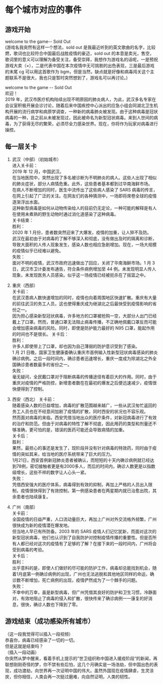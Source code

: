 # 每个城市对应的事件

## 游戏开始

welcome to the game-- Sold Out  
(游戏名我突然有这样一个想法，sold out 是我最近听到的英文歌曲的名字，比较燃，歌词也比较符合中国最后战胜疫情的豪迈，sold out 的本意是卖光，售空，歌词里的意义可以理解为备受关注，备受崇拜，我想作为游戏名的话呢，一是预祝游戏大卖（×），二是代表中国在本次疫情中无可挑剔的出色表现，三是最后游戏的末尾 cg 可以用这首歌作为 bgm，但是当然，缺点就是好像和病毒闯关这个主题联系不是很大，我也只是暂时突然想到了，游戏名可以再讨论。)

welcome to the game -- Sold Out  
欢迎！  
2019 年，武汉市医疗机构陆续出现不明原因的肺炎病人，为此，武汉多名专家在会议室积极开展会诊讨论，随着后来中国疾控中心派出的应急小组会同湖北卫生机构开展的流行病学和病原学调查，一种新的病毒肺炎被发现。由于这种病毒是冠状病毒的一种，且之前从未被发现过，因此被命名为新型冠状病毒。来到人世间的病毒，为了获得无尽的繁荣，必须尽全力感染世界。现在，你将作为玩家对病毒进行操控。

## 每一层关卡

1. 武汉（中部）（初始城市）  
   进入关卡前：  
    2019 年 12 月，中国武汉。  
    在当地医院中，突然出现了多名被诊断为不明肺炎的病人。这些人出现了相似的肺炎症状，部分人病情危重。此外，这些患者基本都到过华南海鲜市场。  
    在病人不断增加的同时，医生中流传出了这些病人感染了 SARS 病毒的传言，在网上引起了广泛的关注。在网友们的各种猜测中，一场即将席卷全球的疫情逐渐浮出水面。  
    这种新型病毒是如何从动物传染给人的目前仍无定论，一种可能的解释是有人在使用未煮熟的野生动物时通过消化道感染了这种病毒。  
   关卡结束：  
    胜利：  
    2020 年 1 月份，患者数突然迎来了大爆发，疫情的加重，让人猝不及防。  
    武汉在最初由于对病毒的了解不够深入和彻底，没有做出及时的隔离和诊断，导致大面积的人传人现象发生，感染人数也相应急剧增加。现在，一场大规模的疫情似乎已经难以避免。  
   失败：  
    面对不明的疫情，武汉市政府迅速做出了回应，关闭了华南海鲜市场。1 月 3 日，武汉市卫计委发布通告，符合条件病例增加至 44 例。未发现明显人传人现象，未发现医务人员感染。似乎这一场疫情已经被扼杀在了摇篮之中。

2. 重庆（西部）  
   关卡前：  
    在武汉患病人数快速增加的同时，疫情也向着周围地区快速扩散。重庆有大量的前往武汉的务工人员，这也使得重庆成为继湖北之后最快受到疫情影响的省份之一。  
    因为担心感染新型冠状病毒，许多地方的口罩被抢购一空，大部分人出门已经戴上了口罩。然而，普通口罩无法阻止病毒传播，不正确地佩戴口罩反而可能会增加感染病毒的风险。同时，即使是防护能力最好的 N95 口罩，能起作用的时间也不是很长。
   关卡后：  
    胜利：  
    许多人即使带上了口罩，却也因为自己薄弱的防护意识受到了感染。  
    1 月 21 日晚，国家卫生健康委确认重庆市首例输入性新型冠状病毒感染的肺炎确诊病例。之后一段时间内，确诊患者迅速增长，重庆一度成为除湖北之外全国确诊患者数最多的省份之一。  
    失败：  
   毫无疑问，全民戴口罩对于阻断病毒的传播途径有着巨大的作用。同时，由于重庆对疫情的严格防控，新增患者数在在最初的爆发之后便迅速减少，疫情很快便得到了控制。

3. 西安（西北）
   关卡前：  
    随着感染人数的日益增加，病毒的扩散范围越来越广，一些从武汉匆忙返回的务工人员也在不经意间加剧了疫情的扩散，同时西安的状况也不容乐观。  
    然而面对病毒的来临，西安凭借当地出众的医疗条件，对新冠病毒进行了有效的治疗和防范。但由于对病毒的特性了解不彻底，因此用药的类型和剂量还不够准确，更可怕的是，错误的医药可能还会导致病情的加重。  
   关卡后：  
    胜利：  
     果然，最担心的事还是发生了，现阶段并没有针对病毒的特效药，同时由于疫情的突如其来，给当地的医疗系统带来了巨大的压力。  
     1月21日，西安首例新冠肺炎患者被确认，而短短的十天内确诊病例就已经达到78例，密切接触者更是有2000多人，而后的时间内，确诊人数更是以指数级增长，这些不祥的数字让人心头一紧。  
   失败：  
    凭借西安强大的医疗体系，病毒得到有效的抑制，再加上严格的人员出入限制，疫情很快得到了有效控制，第一例感染患者在两星期内就已治愈出院，其余患者也陆续康复。  
   
4. 广州（南部）  
   关卡前：  
    全国疫情的日益严重，人口流动量巨大，再加上广州对外交流格外频繁，广州很快成为新的疫情潜在爆发地。  
    但当地人早已有所防备。2003 年的 SARS 疫情人们记忆犹新，而面对这次的新型冠状病毒，他们也认识到了自我防护对控制疫情传播的重要性。但是否所有人都已经对这次的疫情有了足够的了解？在接下来的一段时间内，广州将会受到病毒的考验。  
   关卡后：  
   胜利：  
  出乎意料的是，即使人们做好的尽可能的防护工作，病毒却总能找到机会，随着1月底第一例确诊病例的出现，广州也无法逃脱和其他地区同样的命运，确诊数不断增加，死亡病例的出现，疫情俨然成为了一个棘手的问题。  
   失败：  
   不幸中的万幸，虽是新型病毒，但广州凭借其良好的防护和卫生习惯，冷静面对，有效地阻止了病毒的侵入和扩散，很快传来了确诊病例一一康复的好消息，很快，确诊人数也下降到了零。  

## 游戏结束（成功感染所有城市）

（这一段我觉得可以插入一段视频）  
恭喜你，病毒已经感染了一切的一切。  
但是这就是结束吗？  
（插入一段动画）  
你突然从梦中醒来，看着手机上提示的”世卫组织称中国进入缓疫阶段“的新闻，再联想刚刚奇怪的梦，你不禁有些后怕，这几个月确实是一场浩劫，但中国出色的表现，成功渡劫，向世界再一次证明中国的伟大。虽然外国现在疫情肆虐，生灵涂炭，但你相信，人类会再一次挺过磨难，向自然证明，人类的韧性。
